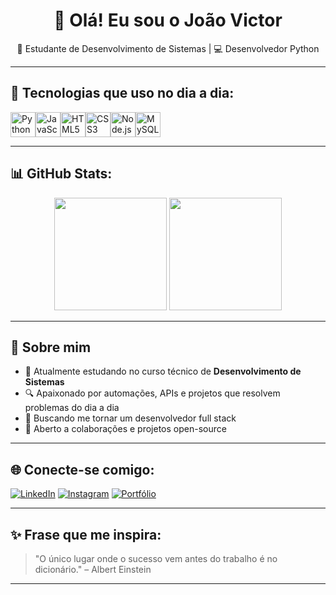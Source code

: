 <h1 align="center">👋 Olá! Eu sou o João Victor</h1>
<p align="center">
  🧠 Estudante de Desenvolvimento de Sistemas | 💻 Desenvolvedor Python
</p>

---

## 🧰 Tecnologias que uso no dia a dia:

<div style="display: flex; flex-direction: row;">
  <img src="https://cdn.jsdelivr.net/gh/devicons/devicon/icons/python/python-original.svg" width="40" alt="Python" />
  <img src="https://cdn.jsdelivr.net/gh/devicons/devicon/icons/javascript/javascript-original.svg" width="40" alt="JavaScript" />
  <img src="https://cdn.jsdelivr.net/gh/devicons/devicon/icons/html5/html5-original.svg" width="40" alt="HTML5" />
  <img src="https://cdn.jsdelivr.net/gh/devicons/devicon/icons/css3/css3-original.svg" width="40" alt="CSS3" />
  <img src="https://cdn.jsdelivr.net/gh/devicons/devicon/icons/nodejs/nodejs-original.svg" width="40" alt="Node.js" />
  <img src="https://cdn.jsdelivr.net/gh/devicons/devicon/icons/mysql/mysql-original.svg" width="40" alt="MySQL" />

</div>

---

## 📊 GitHub Stats:

<div align="center">
  <img height="180em" src="https://github-readme-stats.vercel.app/api?username=joaovictor-dev&show_icons=true&theme=radical&count_private=true" />
  <img height="180em" src="https://github-readme-stats.vercel.app/api/top-langs/?username=joaovictor-dev&layout=compact&theme=radical" />
</div>

---

## 🚀 Sobre mim

- 📘 Atualmente estudando no curso técnico de **Desenvolvimento de Sistemas**
- 🔍 Apaixonado por automações, APIs e projetos que resolvem problemas do dia a dia
- 🎯 Buscando me tornar um desenvolvedor full stack
- 🤝 Aberto a colaborações e projetos open-source

---

## 🌐 Conecte-se comigo:

[![LinkedIn](https://img.shields.io/badge/-LinkedIn-blue?style=flat-square&logo=linkedin&logoColor=white)](https://linkedin.com/in/seu-usuario)
[![Instagram](https://img.shields.io/badge/-Instagram-purple?style=flat-square&logo=instagram&logoColor=white)](https://instagram.com/seu-usuario)
[![Portfólio](https://img.shields.io/badge/-Portfolio-000?style=flat-square&logo=firefox&logoColor=white)](https://seuportfolio.com)

---

## ✨ Frase que me inspira:

> "O único lugar onde o sucesso vem antes do trabalho é no dicionário." – Albert Einstein

---

